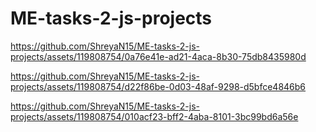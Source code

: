 # ME-tasks-2-js-projects


https://github.com/ShreyaN15/ME-tasks-2-js-projects/assets/119808754/0a76e41e-ad21-4aca-8b30-75db8435980d







https://github.com/ShreyaN15/ME-tasks-2-js-projects/assets/119808754/d22f86be-0d03-48af-9298-d5bfce4846b6



https://github.com/ShreyaN15/ME-tasks-2-js-projects/assets/119808754/010acf23-bff2-4aba-8101-3bc99bd6a56e


